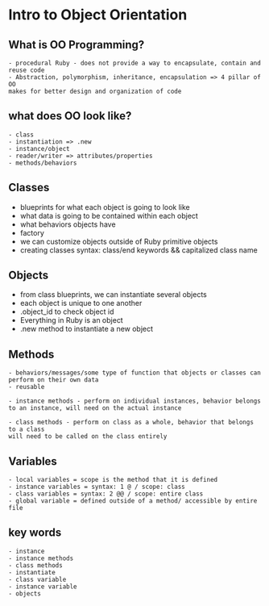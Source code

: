 # Intro to Object Orientation

## What is OO Programming?
    - procedural Ruby - does not provide a way to encapsulate, contain and reuse code
    - Abstraction, polymorphism, inheritance, encapsulation => 4 pillar of OO
    makes for better design and organization of code 

## what does OO look like?
    - class 
    - instantiation => .new
    - instance/object
    - reader/writer => attributes/properties
    - methods/behaviors 

## Classes
 - blueprints for what each object is going to look like
 - what data is going to be contained within each object
 - what behaviors objects have
 - factory
 - we can customize objects outside of Ruby primitive objects
 - creating classes syntax: class/end keywords && capitalized class name

## Objects
 - from class blueprints, we can instantiate several objects
 - each object is unique to one another
 - .object_id to check object id
 - Everything in Ruby is an object
 - .new method to instantiate a new object

## Methods
    - behaviors/messages/some type of function that objects or classes can perform on their own data
    - reusable

    - instance methods - perform on individual instances, behavior belongs to an instance, will need on the actual instance 

    - class methods - perform on class as a whole, behavior that belongs to a class
    will need to be called on the class entirely 

## Variables

    - local variables = scope is the method that it is defined 
    - instance variables = syntax: 1 @ / scope: class 
    - class variables = syntax: 2 @@ / scope: entire class
    - global variable = defined outside of a method/ accessible by entire file

## key words

    - instance
    - instance methods
    - class methods
    - instantiate
    - class variable
    - instance variable
    - objects